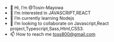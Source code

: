 - 👋 Hi, I’m @Tosin-Mayowa
- 👀 I’m interested in JAVASCRIPT,REACT
- 🌱 I’m currently learning Nodejs
- 💞️ I’m looking to collaborate on Javascript,React project,Typescript,Sass,Html,CSS3.
- 📫 How to reach me toss800@gmail.com

<!---
Tosin-Mayowa/Tosin-Mayowa is a ✨ special ✨ repository because its `README.md` (this file) appears on your GitHub profile.
You can click the Preview link to take a look at your changes.
--->
